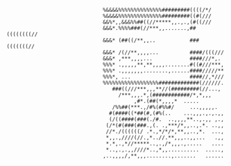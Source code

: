                                                                                                               
                                                                                                              
                                   %&&&&%%%%%%%%%%%%%%#########((((/*/                                        
                                   %&&&&%%%%%%%%%%%%%%#########((#(///                                        
                                   &&%*,,&&&%%##((//*****,,.,.,(#((///                                        
                                   &&&*.%%%%###(//***,,.......,##((((((((//                                   
                                   &&&* (##((/**,,..           ###(((((((//                                   
                                   &&&* /(//**,,,,...          ####/(((///                                    
                                   &&&* ,***,,,,...            ####///*,.                                     
                                   %%%* .,,,,,**,**,,,,........#((#///***,                                    
                                   %%%* .,,,,,,,........,......####/////**                                    
                                   %%%*, ...                   ####//,*///                                    
                                   %%%%%%%%%%%%%%%%%%#############(//////.                                    
                                      ###((///***,,,**//(#########(//...,                                     
                                        /***,,,.*,(############/*,*,,,                                        
                                             ,#*.(##(*,,,,*  .....                                            
                                      /%%##(***.,/#%(#%%#/     ...,,,,,.                                      
                                     #(####((*##(#,(#%(..    ...,,,.,.,.,,                                    
                                     (/((####(###(./#.  ..,,,,**..,.,, ,.,                                    
                                    (/*(#(###(###.,(. .,***/*,,..,.*. ..,,                                    
                                    //*./((((((/ .*.,*/*/*,**,,..,*.  ...,                                    
                                    *,,.,////(//.,*..//.**,,,..,,...   .,,                                    
                                    *.*,.,*//*****..,.,/*,,,.,.....   ....                                    
                                    *..,.,.,,////*..,*,,..........  .....,                                    
                                   ,..,,,,/,**,,,........,.......   ......                                    
